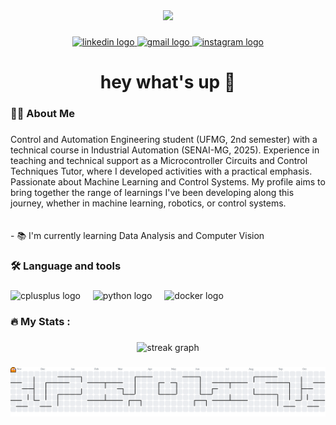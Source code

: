 <div align="center">
  <img height="150" src="https://assets-v2.lottiefiles.com/a/59ea6c8a-117d-11ee-a15a-df64f6c6e90c/tg2PN9KwKk.gif"  />
</div>

###

<div align="center">
  <a href="www.linkedin.com/in/bernardosab" target="_blank">
    <img src="https://img.shields.io/static/v1?message=LinkedIn&logo=linkedin&label=&color=0077B5&logoColor=white&labelColor=&style=for-the-badge" height="25" alt="linkedin logo"  />
  </a>
  <a href="contatobernardosabino@gmail.com" target="_blank">
    <img src="https://img.shields.io/static/v1?message=Gmail&logo=gmail&label=&color=D14836&logoColor=white&labelColor=&style=for-the-badge" height="25" alt="gmail logo"  />
  </a>
  <a href="https://www.instagram.com/bernardo_sabxno/#" target="_blank">
    <img src="https://img.shields.io/static/v1?message=Instagram&logo=instagram&label=&color=E4405F&logoColor=white&labelColor=&style=for-the-badge" height="25" alt="instagram logo"  />
  </a>
</div>

###

<h1 align="center">hey what's up 👋</h1>

###

<h3 align="left">👩‍💻  About Me</h3>

###

<p align="left">Control and Automation Engineering student (UFMG, 2nd semester) with a technical course in Industrial Automation (SENAI-MG, 2025). Experience in teaching and technical support as a Microcontroller Circuits and Control Techniques Tutor, where I developed activities with a practical emphasis. Passionate about Machine Learning and Control Systems. My profile aims to bring together the range of learnings I've been developing along this journey, whether in machine learning, robotics, or control systems.<br><br><br>- 📚 I'm currently learning Data Analysis and Computer Vision</p>

###

<h3 align="left">🛠 Language and tools</h3>

###

<div align="left">
  <img src="https://cdn.jsdelivr.net/gh/devicons/devicon/icons/cplusplus/cplusplus-original.svg" height="40" alt="cplusplus logo"  />
  <img width="12" />
  <img src="https://cdn.jsdelivr.net/gh/devicons/devicon/icons/python/python-original.svg" height="40" alt="python logo"  />
  <img width="12" />
  <img src="https://cdn.jsdelivr.net/gh/devicons/devicon/icons/docker/docker-plain-wordmark.svg" height="40" alt="docker logo"  />
</div>

###

<h3 align="left">🔥   My Stats :</h3>

###

<div align="center">
  <img src="https://streak-stats.demolab.com?user=bernardo-sabino&locale=en&mode=daily&theme=dark&hide_border=false&border_radius=5&order=3" height="220" alt="streak graph"  />
</div>

###

<picture>
  <source media="(prefers-color-scheme: dark)" srcset="https://raw.githubusercontent.com/bernardo-sabino/bernardo-sabino/output/pacman-contribution-graph-dark.svg">
  <source media="(prefers-color-scheme: light)" srcset="https://raw.githubusercontent.com/bernardo-sabino/bernardo-sabino/output/pacman-contribution-graph.svg">
  <img alt="pacman contribution graph" src="https://raw.githubusercontent.com/bernardo-sabino/bernardo-sabino/output/pacman-contribution-graph.svg">
</picture>

###
